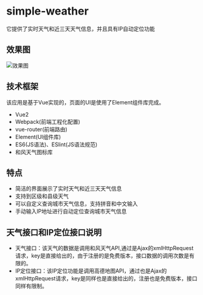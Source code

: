 # simple-weather
它提供了实时天气和近三天天气信息，并且具有IP自动定位功能

## 效果图
![效果图](http://pdi3m4use.bkt.clouddn.com/weatherforecast.png)

## 技术框架
该应用是基于Vue实现的，页面的UI是使用了Element组件库完成。
* Vue2
* Webpack(前端工程化配置)
* vue-router(前端路由)
* Element(UI组件库)
* ES6(JS语法)、ESlint(JS语法规范)
* 和风天气图标库
## 特点
* 简洁的界面展示了实时天气和近三天天气信息
* 支持到区级和县级天气
* 可以自定义查询城市天气信息，支持拼音和中文输入
* 手动输入IP地址进行自动定位查询城市天气信息

## 天气接口和IP定位接口说明
* 天气接口：该天气的数据是调用和风天气API,通过是Ajax的xmlHttpRequest请求，key是直接给出的，由于注册的是免费版本，接口数据的调用次数是有限的。
* IP定位接口：该IP定位功能是调用高德地图API，通过也是Ajax的xmlHttpRequest请求，key是同样也是直接给出的，注册也是免费版本，接口同样有限制。
